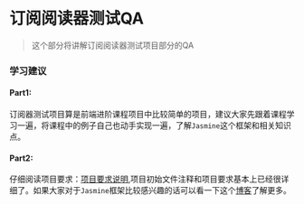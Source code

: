 # 订阅阅读器测试QA
> 这个部分将讲解订阅阅读器测试项目部分的QA

### 学习建议
#### Part1:
订阅器测试项目算是前端进阶课程项目中比较简单的项目，建议大家先跟着课程学习一遍，将课程中的例子自己也动手实现一遍，了解`Jasmine`这个框架和相关知识点。

#### Part2:
仔细阅读项目要求：[项目要求说明](https://review.udacity.com/#!/rubrics/502/view),项目初始文件注释和项目要求基本上已经很详细了。如果大家对于`Jasmine`框架比较感兴趣的话可以看一下这个[博客](http://www.cnblogs.com/zhcncn/p/4330112.html)了解更多。